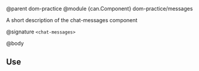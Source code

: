 @parent dom-practice
@module {can.Component} dom-practice/messages <chat-messages>

A short description of the chat-messages component

@signature `<chat-messages>`

@body

## Use

